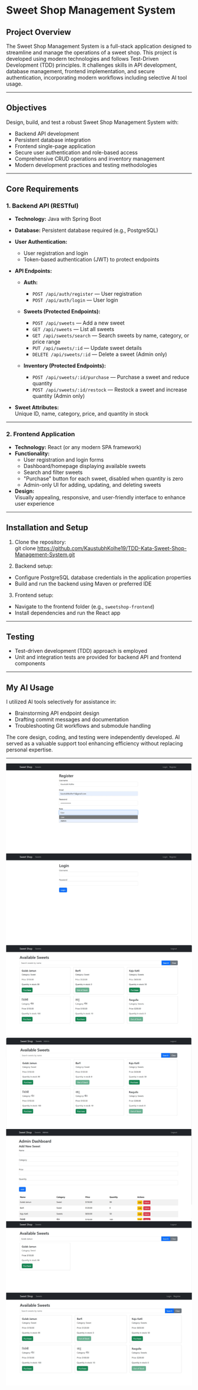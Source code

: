 # Sweet Shop Management System

## Project Overview

The Sweet Shop Management System is a full-stack application designed to streamline and manage the operations of a sweet shop. This project is developed using modern technologies and follows Test-Driven Development (TDD) principles. It challenges skills in API development, database management, frontend implementation, and secure authentication, incorporating modern workflows including selective AI tool usage.

---

## Objectives

Design, build, and test a robust Sweet Shop Management System with:

- Backend API development
- Persistent database integration
- Frontend single-page application
- Secure user authentication and role-based access
- Comprehensive CRUD operations and inventory management
- Modern development practices and testing methodologies

---

## Core Requirements

### 1. Backend API (RESTful)

- **Technology:** Java with Spring Boot
- **Database:** Persistent database required (e.g., PostgreSQL)
- **User Authentication:**  
  - User registration and login  
  - Token-based authentication (JWT) to protect endpoints

- **API Endpoints:**

  - **Auth:**
    - `POST /api/auth/register` — User registration
    - `POST /api/auth/login` — User login

  - **Sweets (Protected Endpoints):**
    - `POST /api/sweets` — Add a new sweet
    - `GET /api/sweets` — List all sweets
    - `GET /api/sweets/search` — Search sweets by name, category, or price range
    - `PUT /api/sweets/:id` — Update sweet details
    - `DELETE /api/sweets/:id` — Delete a sweet (Admin only)

  - **Inventory (Protected Endpoints):**
    - `POST /api/sweets/:id/purchase` — Purchase a sweet and reduce quantity
    - `POST /api/sweets/:id/restock` — Restock a sweet and increase quantity (Admin only)

- **Sweet Attributes:**  
  Unique ID, name, category, price, and quantity in stock

---

### 2. Frontend Application

- **Technology:** React (or any modern SPA framework)
- **Functionality:**
  - User registration and login forms
  - Dashboard/homepage displaying available sweets
  - Search and filter sweets
  - "Purchase" button for each sweet, disabled when quantity is zero
  - Admin-only UI for adding, updating, and deleting sweets
- **Design:**  
  Visually appealing, responsive, and user-friendly interface to enhance user experience

---

## Installation and Setup

1. Clone the repository:  
git clone https://github.com/KaustubhKolhe19/TDD-Kata-Sweet-Shop-Management-System.git

2. Backend setup:  
- Configure PostgreSQL database credentials in the application properties  
- Build and run the backend using Maven or preferred IDE  

3. Frontend setup:  
- Navigate to the frontend folder (e.g., `sweetshop-frontend`)  
- Install dependencies and run the React app  

---

## Testing

- Test-driven development (TDD) approach is employed  
- Unit and integration tests are provided for backend API and frontend components  

---

## My AI Usage

I utilized AI tools selectively for assistance in:

- Brainstorming API endpoint design  
- Drafting commit messages and documentation  
- Troubleshooting Git workflows and submodule handling  

The core design, coding, and testing were independently developed. AI served as a valuable support tool enhancing efficiency without replacing personal expertise.

---
![image alt](https://github.com/KaustubhKolhe19/TDD-Kata-Sweet-Shop-Management-System/blob/main/register.jpg?raw=true )
 ![image alt](https://github.com/KaustubhKolhe19/TDD-Kata-Sweet-Shop-Management-System/blob/main/Login.jpg?raw=true)
![image alt](https://github.com/KaustubhKolhe19/TDD-Kata-Sweet-Shop-Management-System/blob/main/User.jpg?raw=true)
![image alt](https://github.com/KaustubhKolhe19/TDD-Kata-Sweet-Shop-Management-System/blob/main/admin1.jpg?raw=true)
![image alt](https://github.com/KaustubhKolhe19/TDD-Kata-Sweet-Shop-Management-System/blob/main/admin2.jpg?raw=true)
![image alt](https://github.com/KaustubhKolhe19/TDD-Kata-Sweet-Shop-Management-System/blob/main/Search.jpg?raw=true)
![image alt](https://github.com/KaustubhKolhe19/TDD-Kata-Sweet-Shop-Management-System/blob/main/Sweet1.jpg?raw=true)
